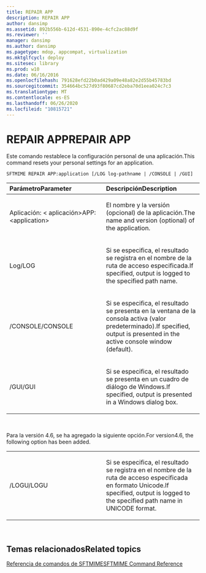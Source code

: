 ```yaml
---
title: REPAIR APP
description: REPAIR APP
author: dansimp
ms.assetid: 892b556b-612d-4531-890e-4cfc2ac88d9f
ms.reviewer: ''
manager: dansimp
ms.author: dansimp
ms.pagetype: mdop, appcompat, virtualization
ms.mktglfcycl: deploy
ms.sitesec: library
ms.prod: w10
ms.date: 06/16/2016
ms.openlocfilehash: 791628efd22b0ad429a09e48a82e2d55b45783bd
ms.sourcegitcommit: 354664bc527d93f80687cd2eba70d1eea024c7c3
ms.translationtype: MT
ms.contentlocale: es-ES
ms.lasthandoff: 06/26/2020
ms.locfileid: "10815721"
---
```

# <span data-ttu-id="f097e-103">REPAIR APP</span><span class="sxs-lookup"><span data-stu-id="f097e-103">REPAIR APP</span></span>


<span data-ttu-id="f097e-104">Este comando restablece la configuración personal de una aplicación.</span><span class="sxs-lookup"><span data-stu-id="f097e-104">This command resets your personal settings for an application.</span></span>

`SFTMIME REPAIR APP:application [/LOG log-pathname | /CONSOLE | /GUI]`

<table>
<colgroup>
<col width="50%" />
<col width="50%" />
</colgroup>
<thead>
<tr class="header">
<th align="left"><span data-ttu-id="f097e-105">Parámetro</span><span class="sxs-lookup"><span data-stu-id="f097e-105">Parameter</span></span></th>
<th align="left"><span data-ttu-id="f097e-106">Descripción</span><span class="sxs-lookup"><span data-stu-id="f097e-106">Description</span></span></th>
</tr>
</thead>
<tbody>
<tr class="odd">
<td align="left"><p><span data-ttu-id="f097e-107">Aplicación: &lt; aplicación&gt;</span><span class="sxs-lookup"><span data-stu-id="f097e-107">APP:&lt;application&gt;</span></span></p></td>
<td align="left"><p><span data-ttu-id="f097e-108">El nombre y la versión (opcional) de la aplicación.</span><span class="sxs-lookup"><span data-stu-id="f097e-108">The name and version (optional) of the application.</span></span></p></td>
</tr>
<tr class="even">
<td align="left"><p><span data-ttu-id="f097e-109">Log</span><span class="sxs-lookup"><span data-stu-id="f097e-109">/LOG</span></span></p></td>
<td align="left"><p><span data-ttu-id="f097e-110">Si se especifica, el resultado se registra en el nombre de la ruta de acceso especificada.</span><span class="sxs-lookup"><span data-stu-id="f097e-110">If specified, output is logged to the specified path name.</span></span></p></td>
</tr>
<tr class="odd">
<td align="left"><p><span data-ttu-id="f097e-111">/CONSOLE</span><span class="sxs-lookup"><span data-stu-id="f097e-111">/CONSOLE</span></span></p></td>
<td align="left"><p><span data-ttu-id="f097e-112">Si se especifica, el resultado se presenta en la ventana de la consola activa (valor predeterminado).</span><span class="sxs-lookup"><span data-stu-id="f097e-112">If specified, output is presented in the active console window (default).</span></span></p></td>
</tr>
<tr class="even">
<td align="left"><p><span data-ttu-id="f097e-113">/GUI</span><span class="sxs-lookup"><span data-stu-id="f097e-113">/GUI</span></span></p></td>
<td align="left"><p><span data-ttu-id="f097e-114">Si se especifica, el resultado se presenta en un cuadro de diálogo de Windows.</span><span class="sxs-lookup"><span data-stu-id="f097e-114">If specified, output is presented in a Windows dialog box.</span></span></p></td>
</tr>
</tbody>
</table>

 

<span data-ttu-id="f097e-115">Para la versión 4.6, se ha agregado la siguiente opción.</span><span class="sxs-lookup"><span data-stu-id="f097e-115">For version4.6, the following option has been added.</span></span>

<table>
<colgroup>
<col width="50%" />
<col width="50%" />
</colgroup>
<tbody>
<tr class="odd">
<td align="left"><p><span data-ttu-id="f097e-116">/LOGU</span><span class="sxs-lookup"><span data-stu-id="f097e-116">/LOGU</span></span></p></td>
<td align="left"><p><span data-ttu-id="f097e-117">Si se especifica, el resultado se registra en el nombre de la ruta de acceso especificada en formato Unicode.</span><span class="sxs-lookup"><span data-stu-id="f097e-117">If specified, output is logged to the specified path name in UNICODE format.</span></span></p></td>
</tr>
</tbody>
</table>

 

## <span data-ttu-id="f097e-118">Temas relacionados</span><span class="sxs-lookup"><span data-stu-id="f097e-118">Related topics</span></span>


[<span data-ttu-id="f097e-119">Referencia de comandos de SFTMIME</span><span class="sxs-lookup"><span data-stu-id="f097e-119">SFTMIME Command Reference</span></span>](sftmime--command-reference.md)

 

 





